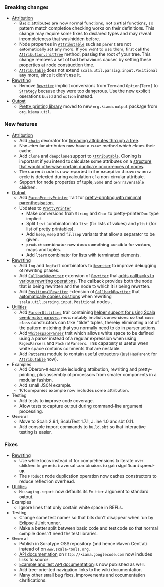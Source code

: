 ### Breaking changes
* [Attribution](http://wiki.kiama.googlecode.com/hg/doc/1.2.0/api/index.html#org.kiama.attribution.package)
    * [Basic attributes](http://wiki.kiama.googlecode.com/hg/doc/1.2.0/api/index.html#org.kiama.attribution.Attribution$$CachedAttribute) are now normal functions, not partial functions, so pattern match completion checking works on their definitions. This change may require some fixes to declared types and may reveal incompleteness that was hidden before.
    * Node properties in [`Attributable`](http://wiki.kiama.googlecode.com/hg/doc/1.2.0/api/index.html#org.kiama.attribution.Attributable) such as `parent` are not automatically set any more. If you want to use them, first call the [`Attribution.initTree`](http://wiki.kiama.googlecode.com/hg/doc/1.2.0/api/index.html#org.kiama.attribution.Attribution$) method, passing the root of your tree. This change removes a set of bad behaviours caused by setting these properties at node construction time.
    * [`Attributable`](http://wiki.kiama.googlecode.com/hg/doc/1.2.0/api/index.html#org.kiama.attribution.Attributable) does not extend `scala.util.parsing.input.Positional` any more, since it didn't use it.
* [Rewriting](http://wiki.kiama.googlecode.com/hg/doc/1.2.0/api/index.html#org.kiama.rewriting.package)
    * Remove [`Rewriter`](http://wiki.kiama.googlecode.com/hg/doc/1.2.0/api/index.html#org.kiama.rewriting.Rewriter$) implicit conversions from `Term` and `Option[Term]` to [`Strategy`](http://wiki.kiama.googlecode.com/hg/doc/1.2.0/api/index.html#org.kiama.rewriting.Rewriter$Strategy) because they were too dangerous. Use the new explicit operations `build` and `option` instead.
* [Output](http://wiki.kiama.googlecode.com/hg/doc/1.2.0/api/index.html#org.kiama.output.package)
    * [Pretty printing library](http://wiki.kiama.googlecode.com/hg/doc/1.2.0/api/index.html#org.kiama.output.PrettyPrinter) moved to new `org.kiama.output` package from `org.kiama.util`.
  
### New features
* [Attribution](http://wiki.kiama.googlecode.com/hg/doc/1.2.0/api/index.html#org.kiama.attribution.package)
    * Add [`chain`](http://wiki.kiama.googlecode.com/hg/doc/1.2.0/api/index.html#org.kiama.attribution.Decorators$)   decorator for [threading attributes through a tree](http://code.google.com/p/kiama/wiki/Attribution#Decorators).
    * Non-circular attributes now have a `reset` method which clears their cache.
    * Add `clone` and `deepclone` support to [`Attributable`](http://wiki.kiama.googlecode.com/hg/doc/1.2.0/api/index.html#org.kiama.attribution.Attributable). Cloning is important if you intend to calculate some attributes on a [structure that would otherwise contain duplicate occurrences of nodes](http://code.google.com/p/kiama/wiki/Rewriting#Cloning).
    * The current node is now reported in the exception thrown when a cycle is detected during calculation of a non-circular attribute.
    * Support for node properties of tuple, `Some` and `GenTraversable` children.
* [Output](http://wiki.kiama.googlecode.com/hg/doc/1.2.0/api/index.html#org.kiama.output.package)
    * Add [`ParenPrettyPrinter`](http://wiki.kiama.googlecode.com/hg/doc/1.2.0/api/index.html#org.kiama.output.ParenPrettyPrinter) trait for [pretty-printing with minimal parenthesisation](http://code.google.com/p/kiama/wiki/PrettyPrinting#Parenthesisation).
    * Updates to [`PrettyPrinter`](http://wiki.kiama.googlecode.com/hg/doc/1.2.0/api/index.html#org.kiama.output.PrettyPrinter)
        * Make conversions from `String` and `Char` to pretty-printer `Doc` type implicit.
        * Split `list` combinator into `list` (for lists of values) and `plist` (for list of pretty printables).
        * Add `hsep`, `vsep` and `fillsep` variants that allow a separator to be given.
        * `product` combinator now does something sensible for vectors, maps and tuples.
        * Add `lterm` combinator for lists with terminated elements.
* [Rewriting](http://wiki.kiama.googlecode.com/hg/doc/1.2.0/api/index.html#org.kiama.rewriting.package)
    * Add `log` and `logfail` combinators to [`Rewriter`](http://wiki.kiama.googlecode.com/hg/doc/1.2.0/api/index.html#org.kiama.rewriting.Rewriter$) to improve debugging of rewriting phases.
    * Add [`CallbackRewriter`](http://wiki.kiama.googlecode.com/hg/doc/1.2.0/api/index.html#org.kiama.rewriting.CallbackRewriter) extension of [`Rewriter`](http://wiki.kiama.googlecode.com/hg/doc/1.2.0/api/index.html#org.kiama.rewriting.Rewriter$) that [adds callbacks to various rewriting operations](http://code.google.com/p/kiama/wiki/Rewriting#Callbacks). The callback provides both the node that is being rewritten and the node to which it is being rewritten.
    * Add [`PositionalRewriter`](http://wiki.kiama.googlecode.com/hg/doc/1.2.0/api/index.html#org.kiama.rewriting.PositionalRewriter$) extension of [`CallbackRewriter`](http://wiki.kiama.googlecode.com/hg/doc/1.2.0/api/index.html#org.kiama.rewriting.CallbackRewriter) that [automatically copies positions](http://code.google.com/p/kiama/wiki/Rewriting#Callbacks) when rewriting `scala.util.parsing.input.Positional` nodes .
* [Utilities](http://wiki.kiama.googlecode.com/hg/doc/1.2.0/api/index.html#org.kiama.util.package)
    * Add [`ParserUtilities`](http://wiki.kiama.googlecode.com/hg/doc/1.2.0/api/index.html#org.kiama.util.ParserUtilities) trait containing [helper support for using Scala combinator parsers](http://code.google.com/p/kiama/wiki/ParserCombs#ParserUtilities), most notably implicit conversions so that `case` `class` constructors can take "tilde" tuples, thereby eliminating a lot of the pattern matching that you normally need to do in parser actions.
    * Add [`WhitespaceParser`](http://wiki.kiama.googlecode.com/hg/doc/1.2.0/api/index.html#org.kiama.util.WhitespaceParser) trait which allows white space to be defined using a parser instead of a regular expression when using `RegexParsers` and `PackratParsers`. This capability is useful when white space contains comments that are nestable.
    * Add [`Patterns`](http://wiki.kiama.googlecode.com/hg/doc/1.2.0/api/index.html#org.kiama.util.Patterns$) module to contain useful extractors (just `HasParent` for [`Attributable`](http://wiki.kiama.googlecode.com/hg/doc/1.2.0/api/index.html#org.kiama.attribution.Attributable) now).
* Examples
    * Add Oberon-0 example including attribution, rewriting and pretty-printing, plus assembly of processors from smaller components in a modular fashion.
    * Add small JSON example.
    * 101companies example now includes some attribution.
* Testing
    * Add tests to improve code coverage.
    * Allow tests to capture output during command-line argument processing.
* General
    * Move to Scala 2.9.1, ScalaTest 1.7.1, JLine 1.0 and sbt 0.11.
    * Add console import commands to `build.sbt` so that interactive testing is easier.

### Fixes
* [Rewriting](http://wiki.kiama.googlecode.com/hg/doc/1.2.0/api/index.html#org.kiama.rewriting.package)
    * Use while loops instead of for comprehensions to iterate over children in generic traversal combinators to gain significant speed-up.
    * The `Product` node duplication operation now caches constructors to reduce reflection overhead.
* [Utilities](http://wiki.kiama.googlecode.com/hg/doc/1.2.0/api/index.html#org.kiama.util.package)
    * `Messaging.report` now defaults its `Emitter` argument to standard output.    
* Examples
    * Ignore lines that only contain white space in REPLs.
* Testing
    * Change some test names so that bits don't disappear when run by Eclipse JUnit runner.
    * Make a better split between basic code and test code so that normal compile doesn't need the test libraries.
* General
    * Publish in Sonatype OSS repository (and hence Maven Central) instead of on `www.scala-tools.org`.
    * [API documentation](http://wiki.kiama.googlecode.com/hg/doc/1.2.0/api/index.html) on `http://kiama.googlecode.com` now includes links to source.
    * [Example and test API documentation](http://wiki.kiama.googlecode.com/hg/doc/1.2.0/test-api/index.html) is now published as well.
    * Add tree-oriented navigation links to the wiki documentation.
    * Many other small bug fixes, improvements and documentation clarifications.

